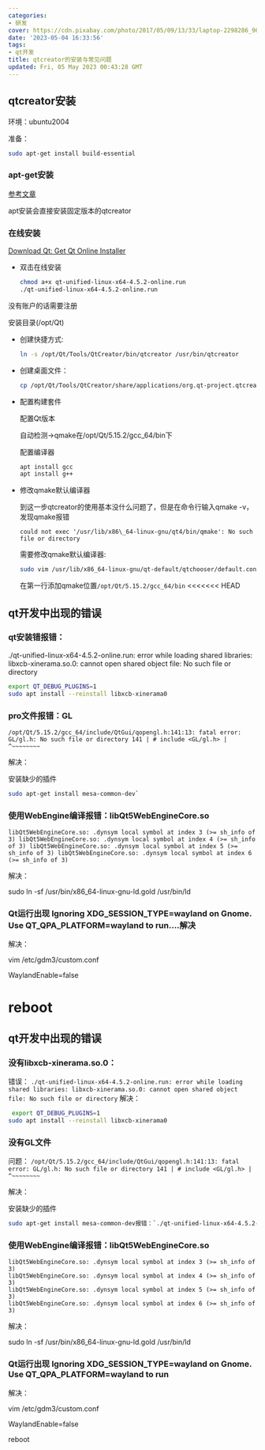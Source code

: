 ```yaml
---
categories:
- 研发
cover: https://cdn.pixabay.com/photo/2017/05/09/13/33/laptop-2298286_960_720.png
date: '2023-05-04 16:33:56'
tags:
- qt开发
title: qtcreator的安装与常见问题
updated: Fri, 05 May 2023 00:43:28 GMT
---
```


## qtcreator安装

环境：ubuntu2004

准备：

```bash
sudo apt-get install build-essential
```

### apt-get安装

[参考文章](https://blog.csdn.net/weixin_48560325/article/details/124373125)

apt安装会直接安装固定版本的qtcreator

### 在线安装

[Download Qt: Get Qt Online Installer](https://www.qt.io/download-qt-installer)

* 双击在线安装
  
  ```bash
  chmod a+x qt-unified-linux-x64-4.5.2-online.run
  ./qt-unified-linux-x64-4.5.2-online.run
  ```

没有账户的话需要注册

安装目录(/opt/Qt)

* 创建快捷方式:
  
  ```bash
  ln -s /opt/Qt/Tools/QtCreator/bin/qtcreator /usr/bin/qtcreator
  ```

* 创建桌面文件：
  
  ```bash
  cp /opt/Qt/Tools/QtCreator/share/applications/org.qt-project.qtcreator.desktop /usr/share/applications/org.qt-project.qtcreator.desktop
  ```

* 配置构建套件
  
  配置Qt版本
  
  自动检测->qmake在/opt/Qt/5.15.2/gcc_64/bin下
  
  配置编译器
  
  ```bash
  apt install gcc
  apt install g++
  ```

* 修改qmake默认编译器
  
  到这一步qtcreator的使用基本没什么问题了，但是在命令行输入qmake -v，发现qmake报错
  
  `could not exec '/usr/lib/x86\_64-linux-gnu/qt4/bin/qmake': No such file or directory`
  
  需要修改qmake默认编译器:
  
  ```bash
  sudo vim /usr/lib/x86_64-linux-gnu/qt-default/qtchooser/default.conf
  ```
  
  在第一行添加qmake位置`/opt/Qt/5.15.2/gcc_64/bin`
  <<<<<<< HEAD

## qt开发中出现的错误

### qt安装错报错：

./qt-unified-linux-x64-4.5.2-online.run: error while loading shared libraries: libxcb-xinerama.so.0: cannot open shared object file: No such file or directory

```bash
export QT_DEBUG_PLUGINS=1
sudo apt install --reinstall libxcb-xinerama0
```

### pro文件报错：GL

`/opt/Qt/5.15.2/gcc_64/include/QtGui/qopengl.h:141:13: fatal error: GL/gl.h: No such file or directory 141 | # include <GL/gl.h> | ^~~~~~~~~`

解决：

安装缺少的插件

```bash
sudo apt-get install mesa-common-dev`
```

### 使用WebEngine编译报错：libQt5WebEngineCore.so

`libQt5WebEngineCore.so: .dynsym local symbol at index 3 (>= sh_info of 3)
libQt5WebEngineCore.so: .dynsym local symbol at index 4 (>= sh_info of 3)
libQt5WebEngineCore.so: .dynsym local symbol at index 5 (>= sh_info of 3)
libQt5WebEngineCore.so: .dynsym local symbol at index 6 (>= sh_info of 3)`

解决：

sudo ln -sf /usr/bin/x86_64-linux-gnu-ld.gold /usr/bin/ld

### Qt运行出现 Ignoring XDG_SESSION_TYPE=wayland on Gnome. Use QT_QPA_PLATFORM=wayland to run....解决

解决：

vim /etc/gdm3/custom.conf 

WaylandEnable=false 

reboot
=======

## qt开发中出现的错误

### 没有libxcb-xinerama.so.0：

  错误：
  `./qt-unified-linux-x64-4.5.2-online.run: error while loading shared libraries: libxcb-xinerama.so.0: cannot open shared object file: No such file or directory`
  解决：

```bash
 export QT_DEBUG_PLUGINS=1
sudo apt install --reinstall libxcb-xinerama0
```

### 没有GL文件

  问题：
  `/opt/Qt/5.15.2/gcc_64/include/QtGui/qopengl.h:141:13: fatal error: GL/gl.h: No such file or directory 141 | # include <GL/gl.h> | ^~~~~~~~~`

  解决：

  安装缺少的插件

```bash
sudo apt-get install mesa-common-dev报错：`./qt-unified-linux-x64-4.5.2-online.run: error while loading shared libraries: libxcb-xinerama.so.0: cannot open shared object file: No such file or directory`
```

### 使用WebEngine编译报错：libQt5WebEngineCore.so

```
libQt5WebEngineCore.so: .dynsym local symbol at index 3 (>= sh_info of 3)
libQt5WebEngineCore.so: .dynsym local symbol at index 4 (>= sh_info of 3)
libQt5WebEngineCore.so: .dynsym local symbol at index 5 (>= sh_info of 3)
libQt5WebEngineCore.so: .dynsym local symbol at index 6 (>= sh_info of 3)
```

  解决：

  sudo ln -sf /usr/bin/x86_64-linux-gnu-ld.gold /usr/bin/ld

### Qt运行出现 Ignoring XDG_SESSION_TYPE=wayland on Gnome. Use QT_QPA_PLATFORM=wayland to run

  解决：

  vim /etc/gdm3/custom.conf

  WaylandEnable=false

  reboot
